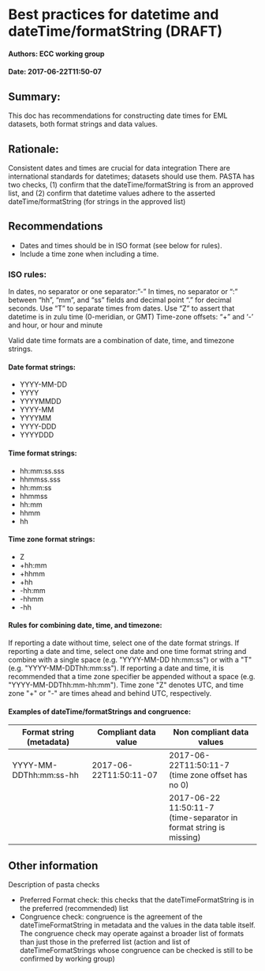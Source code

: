 # Best practices for datetime and dateTime/formatString (DRAFT)

#### Authors: ECC working group
#### Date: 2017-06-22T11:50-07

## Summary: 
This doc has recommendations for constructing date times for EML datasets, both format strings and data values.

## Rationale:
Consistent dates and times are crucial for data integration
There are international standards for datetimes; datasets should use them.
PASTA has two checks, (1) confirm that the dateTime/formatString is from an approved list, and 
(2) confirm that datetime values adhere to the asserted dateTime/formatString (for strings in the approved list)

## Recommendations
- Dates and times should be in ISO format (see below for rules).
- Include a time zone when including a time.

### ISO rules:
In dates, no separator or one separator:”-”
In times, no separator or “:” between “hh”, “mm”, and “ss” fields and decimal point “.” for decimal seconds.
Use “T” to separate times from dates.
Use “Z” to assert that datetime is in zulu time (0-meridian, or GMT) 
Time-zone offsets: 
“+” and ‘-’ and hour, or hour and minute

Valid date time formats are a combination of date, time, and timezone strings. 

#### Date format strings:

- YYYY-MM-DD
- YYYY
- YYYYMMDD
- YYYY-MM
- YYYYMM
- YYYY-DDD
- YYYYDDD

#### Time format strings:

- hh:mm:ss.sss
- hhmmss.sss
- hh:mm:ss
- hhmmss
- hh:mm
- hhmm
- hh

#### Time zone format strings:

- Z
- +hh:mm
- +hhmm
- +hh
- -hh:mm
- -hhmm
- -hh

#### Rules for combining date, time, and timezone:

If reporting a date without time, select one of the date format strings. If reporting a date and time, select one date and one time format string and combine with a single space (e.g. "YYYY-MM-DD hh:mm:ss") or with a "T" (e.g. "YYYY-MM-DDThh:mm:ss"). If reporting a date and time, it is recommended that a time zone specifier be appended without a space (e.g.  "YYYY-MM-DDThh:mm-hh:mm"). Time zone "Z" denotes UTC, and time zone "+" or "-" are times ahead and behind UTC, respectively.

#### Examples of dateTime/formatStrings and congruence:
|Format string (metadata)|Compliant data value |Non compliant data values|
|---|---|---|
|YYYY-MM-DDThh:mm:ss-hh |2017-06-22T11:50:11-07|2017-06-22T11:50:11-7 <br/> (time zone offset has no 0)|
| | |2017-06-22 11:50:11-7 <br/> (time-separator in format string is missing) |

## Other information
Description of pasta checks
* Preferred Format check: this checks that the dateTimeFormatString is in the preferred (recommended) list
* Congruence check: congruence is the agreement of the dateTimeFormatString in metadata and the values in the data table itself. The congruence check may operate against a broader list of formats than just those in the preferred list (action and list of dateTimeFormatStrings whose congruence can be checked is still to be confirmed by working group)
